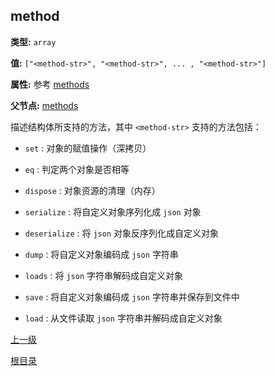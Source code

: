 method
----------

**类型:** `array`

**值:** `["<method-str>", "<method-str>", ... , "<method-str>"]`

**属性:** 参考 [methods](methods.md)

**父节点:** [methods](methods.md)

描述结构体所支持的方法，其中 `<method-str>` 支持的方法包括：

-  `set` : 对象的赋值操作（深拷贝）

- `eq` : 判定两个对象是否相等

- `dispose` : 对象资源的清理（内存）

- `serialize` : 将自定义对象序列化成 `json` 对象

- `deserialize` : 将 `json` 对象反序列化成自定义对象

- `dump` : 将自定义对象编码成 `json` 字符串

- `loads` : 将 `json` 字符串解码成自定义对象

- `save` : 将自定义对象编码成 `json` 字符串并保存到文件中

- `load` : 从文件读取 `json` 字符串并解码成自定义对象

[上一级](../jsoncgen.md)

[根目录](../../index.md)